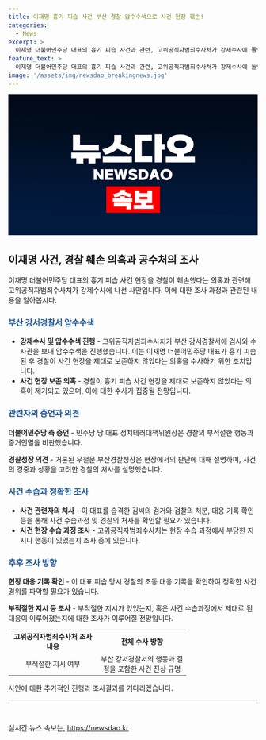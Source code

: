 ```yaml
---
title: 이재명 흉기 피습 사건 부산 경찰 압수수색으로 사건 현장 훼손!
categories:
  - News
excerpt: >
  이재명 더불어민주당 대표의 흉기 피습 사건과 관련, 고위공직자범죄수사처가 강제수사에 돌입했습니다. 지난 1월 이재명 대표가 피습된 후 경찰의 현장 수습이 적절하지 않았다는 의혹을 수사 중이며, 공수처는 부산 강서경찰서에 압수수색을 실시했습니다. 이 사건은 여전히 논란의 중심에 있으며, 사건 현장을 훼손했다는 주장에 대한 수사가 진행 중입니다. 고위 경찰 당국과의 갈등은 끝나지 않을 것으로 보입니다.
feature_text: >
  이재명 더불어민주당 대표의 흉기 피습 사건과 관련, 고위공직자범죄수사처가 강제수사에 돌입했습니다. 지난 1월 이재명 대표가 피습된 후 경찰의 현장 수습이 적절하지 않았다는 의혹을 수사 중이며, 공수처는 부산 강서경찰서에 압수수색을 실시했습니다. 이 사건은 여전히 논란의 중심에 있으며, 사건 현장을 훼손했다는 주장에 대한 수사가 진행 중입니다. 고위 경찰 당국과의 갈등은 끝나지 않을 것으로 보입니다.
image: '/assets/img/newsdao_breakingnews.jpg'
---
```


<p><img src="/assets/img/newsdao_breakingnews.jpg" alt="koreaapp 속보" /></p>

<h2 data-ke-size="size26">이재명 사건, 경찰 훼손 의혹과 공수처의 조사</h2>

<p data-ke-size="size16">이재명 더불어민주당 대표의 흉기 피습 사건 현장을 경찰이 훼손했다는 의혹과 관련해 고위공직자범죄수사처가 강제수사에 나선 사안입니다. 이에 대한 조사 과정과 관련된 내용을 알아봅시다.</p>

<h3><b><span style="color: #1a5490;">부산 강서경찰서 압수수색</span></b></h3>

<ul>
  <li><b>강제수사 및 압수수색 진행</b> - 고위공직자범죄수사처가 부산 강서경찰서에 검사와 수사관을 보내 압수수색을 진행했습니다. 이는 이재명 더불어민주당 대표가 흉기 피습된 후 경찰이 사건 현장을 제대로 보존하지 않았다는 의혹을 수사하기 위한 조치입니다.</li>
  <li><b>사건 현장 보존 의혹</b> - 경찰이 흉기 피습 사건 현장을 제대로 보존하지 않았다는 의혹이 제기되고 있으며, 이에 대한 수사가 집중될 전망입니다.</li>
</ul>

<h3><b><span style="color: #1a5490;">관련자의 증언과 의견</span></b></h3>

<p data-ke-size="size16"><b>더불어민주당 측 증언</b> - 민주당 당 대표 정치테러대책위원장은 경찰의 부적절한 행동과 증거인멸을 비판했습니다.</p>

<p data-ke-size="size16"><b>경찰청장 의견</b> - 거론된 우철문 부산경찰청장은 현장에서의 판단에 대해 설명하며, 사건의 경중과 상황을 고려한 경찰의 처사를 설명했습니다.</p>

<h3><b><span style="color: #1a5490;">사건 수습과 정확한 조사</span></b></h3>

<ul>
  <li><b>사건 관련자의 처사</b> - 이 대표를 습격한 김씨의 검거와 검찰의 처분, 대응 기록 확인 등을 통해 사건 수습과정 및 경찰의 처사를 확인할 필요가 있습니다.</li>
  <li><b>사건 현장 수습 과정 조사</b> - 고위공직자범죄수사처는 현장 수습 과정에서 부당한 지시나 행동이 있었는지 조사 중에 있습니다.</li>
</ul>

<h3><b><span style="color: #1a5490;">추후 조사 방향</span></b></h3>

<p data-ke-size="size16"><b>현장 대응 기록 확인</b> - 이 대표 피습 당시 경찰의 초동 대응 기록을 확인하여 정확한 사건 경위를 파악할 필요가 있습니다.</p>

<p data-ke-size="size16"><b>부적절한 지시 등 조사</b> - 부적절한 지시가 있었는지, 혹은 사건 수습과정에서 제대로 된 대응이 이루어졌는지에 대한 조사가 이루어질 전망입니다.</p>

<table>
  <colgroup>
    <col width="180" />
    <col width="180" />
  </colgroup>
  <tr>
    <td style="text-align: center; height: 17px;"><b>고위공직자범죄수사처 조사 내용</b></td>
    <td style="text-align: center; height: 17px;"><b>전체 수사 방향</b></td>
  </tr>
  <tr>
    <td style="text-align: center; height: 17px;">부적절한 지시 여부</td>
    <td style="text-align: center; height: 17px;">부산 강서경찰서의 행동과 결정을 포함한 사건 진상 규명</td>
  </tr>
</table>

<p data-ke-size="size16">사안에 대한 추가적인 진행과 조사결과를 기다리겠습니다.</p>

<hr/>

<p data-ke-size="size16">&nbsp;</p>
실시간 뉴스 속보는, <a href="https://newsdao.kr" rel="dofollow">https://newsdao.kr</a>


